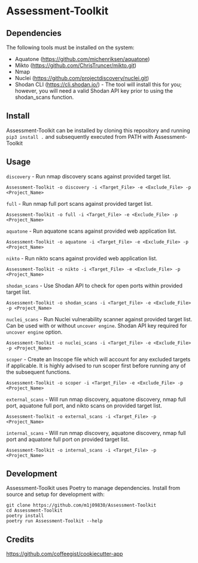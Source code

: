 # Assessment-Toolkit

## Dependencies

The following tools must be installed on the system:
* Aquatone (https://github.com/michenriksen/aquatone)
* Mikto (https://github.com/ChrisTruncer/mikto.git)
* Nmap
* Nuclei (https://github.com/projectdiscovery/nuclei.git)
* Shodan CLI (https://cli.shodan.io/) - The tool will install this for you; however, you will need a valid Shodan API key prior to using the shodan_scans function. 

## Install
Assessment-Toolkit can be installed by cloning this repository and running `pip3 install .` and subsequently executed from PATH with Assessment-Toolkit

## Usage

`discovery` - Run nmap discovery scans against provided target list.

`Assessment-Toolkit -o discovery -i <Target_File> -e <Exclude_File> -p <Project_Name>`

`full` - Run nmap full port scans against provided target list.

`Assessment-Toolkit -o full -i <Target_File> -e <Exclude_File> -p <Project_Name>`

`aquatone` - Run aquatone scans against provided web application list.

`Assessment-Toolkit -o aquatone -i <Target_File> -e <Exclude_File> -p <Project_Name>`

`nikto` - Run nikto scans against provided web application list.

`Assessment-Toolkit -o nikto -i <Target_File> -e <Exclude_File> -p <Project_Name>`

`shodan_scans` - Use Shodan API to check for open ports within provided target list. 

`Assessment-Toolkit -o shodan_scans -i <Target_File> -e <Exclude_File> -p <Project_Name>`

`nuclei_scans` - Run Nuclei vulnerability scanner against provided target list. Can be used with or without `uncover engine`. Shodan API key required for `uncover engine` option.

`Assessment-Toolkit -o nuclei_scans -i <Target_File> -e <Exclude_File> -p <Project_Name>`

`scoper` - Create an Inscope file which will account for any excluded targets if applicable.  It is highly advised to run scoper first before running any of the subsequent functions.

`Assessment-Toolkit -o scoper -i <Target_File> -e <Exclude_File> -p <Project_Name>`

`external_scans` - Will run nmap discovery, aquatone discovery, nmap full port, aquatone full port, and nikto scans on provided target list.

`Assessment-Toolkit -o external_scans -i <Target_File> -p <Project_Name>`

`internal_scans` - Will run nmap discovery, aquatone discovery, nmap full port and aquatone full port on provided target list.

`Assessment-Toolkit -o internal_scans -i <Target_File> -p <Project_Name>`

## Development
Assessment-Toolkit uses Poetry to manage dependencies. Install from source and setup for development with:
```
git clone https://github.com/m1j09830/Assessment-Toolkit
cd Assessment-Toolkit
poetry install
poetry run Assessment-Toolkit --help
```

## Credits
https://github.com/coffeegist/cookiecutter-app